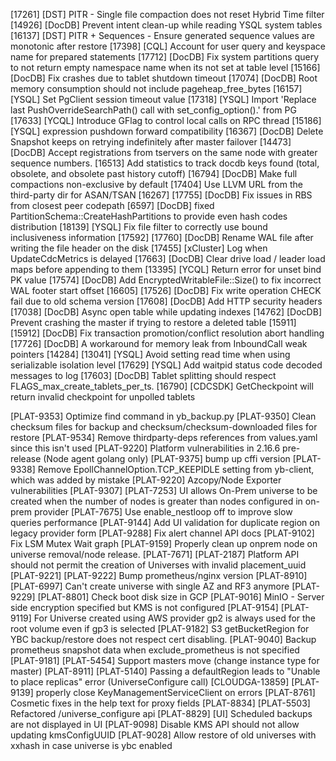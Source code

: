 [17261] [DST] PITR - Single file compaction does not reset Hybrid Time filter
[14926] [DocDB] Prevent intent clean-up while reading YSQL system tables
[16137] [DST] PITR + Sequences - Ensure generated sequence values are monotonic after restore
[17398] [CQL] Account for user query and keyspace name for prepared statements
[17712] [DocDB] Fix system partitions query to not return empty namespace name when its not set at table level
[15166] [DocDB] Fix crashes due to tablet shutdown timeout
[17074] [DocDB] Root memory consumption should not include pageheap_free_bytes
[16157] [YSQL] Set PgClient session timeout value
[17318] [YSQL] Import 'Replace last PushOverrideSearchPath() call with set_config_option().' from PG
[17633] [YCQL] Introduce GFlag to control local calls on RPC thread
[15186] [YSQL] expression pushdown forward compatibility
[16367] [DocDB] Delete Snapshot keeps on retrying indefinitely after master failover
[14473] [DocDB] Accept registrations from tservers on the same node with greater sequence numbers.
[16513] Add statistics to track docdb keys found (total, obsolete, and obsolete past history cutoff)
[16794] [DocDB] Make full compactions non-exclusive by default
[17404] Use LLVM URL from the third-party dir for ASAN/TSAN
[16267] [17755] [DocDB] Fix issues in RBS from closest peer codepath
[6597] [DocDB] fixed PartitionSchema::CreateHashPartitions to provide even hash codes distribution
[18139] [YSQL] Fix file filter to correctly use bound inclusiveness information
[17592] [17760] [DocDB] Rename WAL file after writing the file header on the disk
[17455] [xCluster] Log when UpdateCdcMetrics is delayed
[17663] [DocDB] Clear drive load / leader load maps before appending to them
[13395] [YCQL] Return error for unset bind PK value
[17574] [DocDB] Add EncryptedWritableFile::Size() to fix incorrect WAL footer start offset
[16605] [17526] [DocDB] Fix write operation CHECK fail due to old schema version
[17608] [DocDB] Add HTTP security headers
[17038] [DocDB] Async open table while updating indexes
[14762] [DocDB] Prevent crashing the master if trying to restore a deleted table
[15911] [15912] [DocDB] Fix transaction promotion/conflict resolution abort handling
[17726] [DocDB] A workaround for memory leak from InboundCall weak pointers
[14284] [13041] [YSQL] Avoid setting read time when using serializable isolation level
[17629] [YSQL] Add waitpid status code decoded messages to log
[17603] [DocDB] Tablet splitting should respect FLAGS_max_create_tablets_per_ts.
[16790] [CDCSDK] GetCheckpoint will return invalid checkpoint for unpolled tablets



[PLAT-9353] Optimize find command in yb_backup.py
[PLAT-9350] Clean checksum files for backup and checksum/checksum-downloaded files for restore
[PLAT-9534] Remove thirdparty-deps references from values.yaml since this isn't used
[PLAT-9220] Platform vulnerabilities in 2.16.6 pre-release (Node agent golang only)
[PLAT-9375] bump up cffi version
[PLAT-9338] Remove EpollChannelOption.TCP_KEEPIDLE setting from yb-client, which was added by mistake
[PLAT-9220] Azcopy/Node Exporter vulnerabilities
[PLAT-9307] [PLAT-7253] UI allows On-Prem universe to be created when the number of nodes is greater than nodes configured in on-prem provider
[PLAT-7675] Use enable_nestloop off to improve slow queries performance
[PLAT-9144] Add UI validation for duplicate region on legacy provider form
[PLAT-9288] Fix alert channel API docs
[PLAT-9102] Fix LSM Mutex Wait graph
[PLAT-9159] Properly clean up onprem node on universe removal/node release.
[PLAT-7671] [PLAT-2187] Platform API should not permit the creation of Universes with invalid placement_uuid
[PLAT-9221] [PLAT-9222] Bump prometheus/nginx version
[PLAT-8910] [PLAT-6997] Can't create universe with single AZ and RF3 anymore
[PLAT-9229] [PLAT-8801] Check boot disk size in GCP
[PLAT-9016] MinIO - Server side encryption specified but KMS is not configured
[PLAT-9154] [PLAT-9119] For Universe created using AWS provider gp2 is always used for the root volume even if gp3 is selected
[PLAT-9182] S3 getBucketRegion for YBC backup/restore does not respect cert disabling.
[PLAT-9040] Backup prometheus snapshot data when exclude_prometheus is not specified
[PLAT-9181] [PLAT-5454] Support masters move (change instance type for master)
[PLAT-8911] [PLAT-5140] Passing a defaultRegion leads to "Unable to place replicas" error (UniverseConfigure call)
[CLOUDGA-13859] [PLAT-9139] properly close KeyManagementServiceClient on errors
[PLAT-8761] Cosmetic fixes in the help text for proxy fields
[PLAT-8834] [PLAT-5503] Refactored /universe_configure api
[PLAT-8829] [UI] Scheduled backups are not displayed in UI
[PLAT-9098] Disable KMS API should not allow updating kmsConfigUUID
[PLAT-9028] Allow restore of old universes with xxhash in case universe is ybc enabled